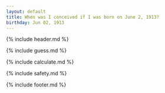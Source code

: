 ```yaml
---
layout: default
title: When was I conceived if I was born on June 2, 1913?
birthday: Jun 02, 1913
---
```


{% include header.md %}

{% include guess.md %}

{% include calculate.md %}

{% include safety.md %}

{% include footer.md %}



